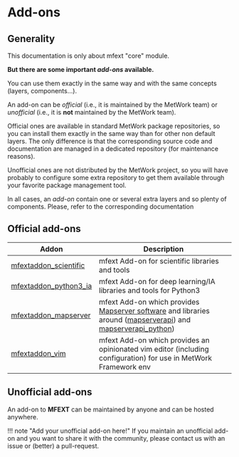 # Add-ons

## Generality

This documentation is only about mfext "core" module.

**But there are some important *add-ons* available.**

You can use them exactly in the same way and with the same concepts (layers, components...).

An add-on can be *official* (i.e., it is maintained by the MetWork team) or *unofficial* (i.e., it is **not** maintained by the MetWork team).

Official ones are available in standard MetWork package repositories, so you can install them exactly
in the same way than for other non default layers. The only difference is that the corresponding source code and documentation are managed in a dedicated repository (for maintenance reasons).

Unofficial ones are not distributed by the MetWork project, so you will have probably to configure some extra repository to get them available through your favorite package management tool.

In all cases, an *add-on* contain one or several extra layers and so plenty of components. Please, refer to the corresponding documentation

## Official add-ons


| Addon | Description |
| --- | --- |
| [mfextaddon_scientific](https://github.com/metwork-framework/mfextaddon_scientific) | mfext Add-on for scientific libraries and tools |
| [mfextaddon_python3_ia](https://github.com/metwork-framework/mfextaddon_python3_ia) | mfext Add-on for deep learning/IA libraries and tools for Python3 |
| [mfextaddon_mapserver](https://github.com/metwork-framework/mfextaddon_mapserver) | mfext Add-on which provides [Mapserver software](https://mapserver.org) and libraries around ([mapserverapi](https://github.com/metwork-framework/mapserverapi)) and [mapserverapi_python](https://github.com/metwork-framework/mapserverapi_python)) |
| [mfextaddon_vim](https://github.com/metwork-framework/mfextaddon_vim) | mfext Add-on which provides an opinionated vim editor (including configuration) for use in MetWork Framework env |


## Unofficial add-ons

An add-on to **MFEXT** can be maintained by anyone and can be hosted anywhere.

!!! note "Add your unofficial add-on here!"
	If you maintain an unofficial add-on and you want to share it with the
    community, please contact us with an issue or (better) a pull-request.
